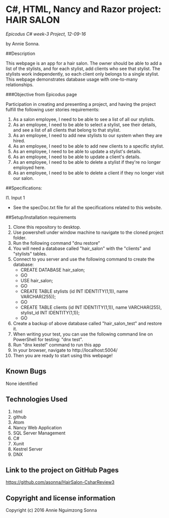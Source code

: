 # C#, HTML, Nancy and Razor project: HAIR SALON

_*Epicodus C# week-3 Project, 12-09-16*_

by Annie Sonna.


##Description

This webpage is an app for a hair salon. The owner should be able to add a list of the stylists, and for each stylist, add clients who see that stylist. The stylists work independently, so each client only belongs to a single stylist.  This webpage demonstrates database usage with one-to-many relationships.


###Objective from Epicodus page

Participation in creating and presenting a project, and having the project fulfill the following user stories requirements:
1. As a salon employee, I need to be able to see a list of all our stylists.
2. As an employee, I need to be able to select a stylist, see their details, and see a list of all clients that belong to that stylist.
3. As an employee, I need to add new stylists to our system when they are hired.
4. As an employee, I need to be able to add new clients to a specific stylist.
5. As an employee, I need to be able to update a stylist's details.
6. As an employee, I need to be able to update a client's details.
7. As an employee, I need to be able to delete a stylist if they're no longer employed here.
8. As an employee, I need to be able to delete a client if they no longer visit our salon.


##Specifications:

I1. Input 1
 - See the specDoc.txt file for all the specifications related to this website.

##Setup/Installation requirements

1. Clone this repository to desktop.
2. Use powershell under window machine to navigate to the cloned project folder.
3. Run the following command "dnu restore"
4. You will need a database called "hair_salon" with the "clients" and "stylists" tables.
5. Connect to you server and use the following command to create the database:
     - CREATE DATABASE hair_salon;
     - GO
     - USE hair_salon;
     - GO
     - CREATE TABLE stylists (id INT IDENTITY(1,1)), name VARCHAR(255));
     - GO
     - CREATE TABLE clients (id INT IDENTITY(1,1)), name VARCHAR(255), stylist_id INT IDENTITY(1,1));
     - GO
6. Create a backup of above database called "hair_salon_test" and restore it.
7. When writing your test, you can use the following command line on PowerShell for testing: "dnx test".  
8. Run "dnx kestel" command to run this app
9. In your browser, navigate to http://localhost:5004/
10. Then you are ready to start using this webpage!

## Known Bugs
None identified


## Technologies Used

1. html
2. github
3. Atom
4. Nancy Web Application
5. SQL Server Management
6. C#
7. Xunit
8. Kestrel Server
9. DNX


## Link to the project on GitHub Pages

https://github.com/asonna/HairSalon-CsharReview3


## Copyright and license information

Copyright (c) 2016 Annie Nguimzong Sonna

